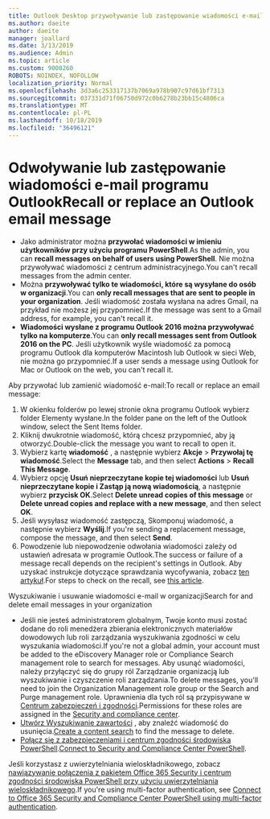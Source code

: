 ```yaml
---
title: Outlook Desktop przywoływanie lub zastępowanie wiadomości e-mail
ms.author: daeite
author: daeite
manager: joallard
ms.date: 3/13/2019
ms.audience: Admin
ms.topic: article
ms.custom: 9000260
ROBOTS: NOINDEX, NOFOLLOW
localization_priority: Normal
ms.openlocfilehash: 3d3a6c253317137b7069a978b907c97d61bf7313
ms.sourcegitcommit: 037331d71f06750d972c0b6278b23bb15c4806ca
ms.translationtype: MT
ms.contentlocale: pl-PL
ms.lasthandoff: 10/18/2019
ms.locfileid: "36496121"
---
```

# <a name="recall-or-replace-an-outlook-email-message"></a><span data-ttu-id="eab0f-102">Odwoływanie lub zastępowanie wiadomości e-mail programu Outlook</span><span class="sxs-lookup"><span data-stu-id="eab0f-102">Recall or replace an Outlook email message</span></span>

- <span data-ttu-id="eab0f-103">Jako administrator można **przywołać wiadomości w imieniu użytkowników przy użyciu programu PowerShell**.</span><span class="sxs-lookup"><span data-stu-id="eab0f-103">As the admin, you can **recall messages on behalf of users using PowerShell**.</span></span> <span data-ttu-id="eab0f-104">Nie można przywoływać wiadomości z centrum administracyjnego.</span><span class="sxs-lookup"><span data-stu-id="eab0f-104">You can't recall messages from the admin center.</span></span>
- <span data-ttu-id="eab0f-105">Można **przywoływać tylko te wiadomości, które są wysyłane do osób w organizacji**.</span><span class="sxs-lookup"><span data-stu-id="eab0f-105">You can **only recall messages that are sent to people in your organization**.</span></span> <span data-ttu-id="eab0f-106">Jeśli wiadomość została wysłana na adres Gmail, na przykład nie możesz jej przypomnieć.</span><span class="sxs-lookup"><span data-stu-id="eab0f-106">If the message was sent to a Gmail address, for example, you can't recall it.</span></span>
- <span data-ttu-id="eab0f-107">**Wiadomości wysłane z programu Outlook 2016 można przywoływać tylko na komputerze**.</span><span class="sxs-lookup"><span data-stu-id="eab0f-107">You can **only recall messages sent from Outlook 2016 on the PC**.</span></span> <span data-ttu-id="eab0f-108">Jeśli użytkownik wyśle wiadomość za pomocą programu Outlook dla komputerów Macintosh lub Outlook w sieci Web, nie można go przypomnieć.</span><span class="sxs-lookup"><span data-stu-id="eab0f-108">If a user sends a message using Outlook for Mac or Outlook on the web, you can't recall it.</span></span>

<span data-ttu-id="eab0f-109">Aby przywołać lub zamienić wiadomość e-mail:</span><span class="sxs-lookup"><span data-stu-id="eab0f-109">To recall or replace an email message:</span></span>

1. <span data-ttu-id="eab0f-110">W okienku folderów po lewej stronie okna programu Outlook wybierz folder Elementy wysłane.</span><span class="sxs-lookup"><span data-stu-id="eab0f-110">In the folder pane on the left of the Outlook window, select the Sent Items folder.</span></span>
1. <span data-ttu-id="eab0f-111">Kliknij dwukrotnie wiadomość, którą chcesz przypomnieć, aby ją otworzyć.</span><span class="sxs-lookup"><span data-stu-id="eab0f-111">Double-click the message you want to recall to open it.</span></span>
1. <span data-ttu-id="eab0f-112">Wybierz kartę **wiadomość** , a następnie wybierz **Akcje** > **Przywołaj tę wiadomość**.</span><span class="sxs-lookup"><span data-stu-id="eab0f-112">Select the **Message** tab, and then select **Actions** > **Recall This Message**.</span></span>
1. <span data-ttu-id="eab0f-113">Wybierz opcję **Usuń nieprzeczytane kopie tej wiadomości** lub **Usuń nieprzeczytane kopie i Zastąp ją nową wiadomością**, a następnie wybierz **przycisk OK**.</span><span class="sxs-lookup"><span data-stu-id="eab0f-113">Select **Delete unread copies of this message** or **Delete unread copies and replace with a new message**, and then select **OK**.</span></span>
1. <span data-ttu-id="eab0f-114">Jeśli wysyłasz wiadomość zastępczą, Skomponuj wiadomość, a następnie wybierz **Wyślij**.</span><span class="sxs-lookup"><span data-stu-id="eab0f-114">If you're sending a replacement message, compose the message, and then select **Send**.</span></span>
1. <span data-ttu-id="eab0f-115">Powodzenie lub niepowodzenie odwołania wiadomości zależy od ustawień adresata w programie Outlook.</span><span class="sxs-lookup"><span data-stu-id="eab0f-115">The success or failure of a message recall depends on the recipient's settings in Outlook.</span></span> <span data-ttu-id="eab0f-116">Aby uzyskać instrukcje dotyczące sprawdzania wycofywania, zobacz [ten artykuł](https://support.office.com/article/35027f88-d655-4554-b4f8-6c0729a723a0).</span><span class="sxs-lookup"><span data-stu-id="eab0f-116">For steps to check on the recall, see [this article](https://support.office.com/article/35027f88-d655-4554-b4f8-6c0729a723a0).</span></span>

<span data-ttu-id="eab0f-117">Wyszukiwanie i usuwanie wiadomości e-mail w organizacji</span><span class="sxs-lookup"><span data-stu-id="eab0f-117">Search for and delete email messages in your organization</span></span>

- <span data-ttu-id="eab0f-118">Jeśli nie jesteś administratorem globalnym, Twoje konto musi zostać dodane do roli menedżera zbierania elektronicznych materiałów dowodowych lub roli zarządzania wyszukiwania zgodności w celu wyszukania wiadomości.</span><span class="sxs-lookup"><span data-stu-id="eab0f-118">If you're not a global admin, your account must be added to the eDiscovery Manager role or Compliance Search management role to search for messages.</span></span> <span data-ttu-id="eab0f-119">Aby usunąć wiadomości, należy przyłączyć się do grupy ról Zarządzanie organizacją lub wyszukiwanie i czyszczenie roli zarządzania.</span><span class="sxs-lookup"><span data-stu-id="eab0f-119">To delete messages, you'll need to join the Organization Management role group or the Search and Purge management role.</span></span> <span data-ttu-id="eab0f-120">Uprawnienia dla tych ról są przypisywane w [Centrum zabezpieczeń i zgodności](https://go.microsoft.com/fwlink/?linkid=2083731).</span><span class="sxs-lookup"><span data-stu-id="eab0f-120">Permissions for these roles are assigned in the [Security and compliance center](https://go.microsoft.com/fwlink/?linkid=2083731).</span></span>
- <span data-ttu-id="eab0f-121">[Utwórz Wyszukiwanie zawartości](https://docs.microsoft.com/office365/securitycompliance/content-search) , aby znaleźć wiadomość do usunięcia.</span><span class="sxs-lookup"><span data-stu-id="eab0f-121">[Create a content search](https://docs.microsoft.com/office365/securitycompliance/content-search) to find the message to delete.</span></span>
- <span data-ttu-id="eab0f-122">[Połącz się z zabezpieczeniami i centrum zgodności środowiska PowerShell](https://docs.microsoft.com/powershell/exchange/office-365-scc/connect-to-scc-powershell/connect-to-scc-powershell?view=exchange-ps).</span><span class="sxs-lookup"><span data-stu-id="eab0f-122">[Connect to Security and Compliance Center PowerShell](https://docs.microsoft.com/powershell/exchange/office-365-scc/connect-to-scc-powershell/connect-to-scc-powershell?view=exchange-ps).</span></span>

<span data-ttu-id="eab0f-123">Jeśli korzystasz z uwierzytelniania wieloskładnikowego, zobacz [nawiązywanie połączenia z pakietem Office 365 Security i centrum zgodności środowiska PowerShell przy użyciu uwierzytelniania wieloskładnikowego](https://docs.microsoft.com/powershell/exchange/office-365-scc/connect-to-scc-powershell/mfa-connect-to-scc-powershell?view=exchange-ps).</span><span class="sxs-lookup"><span data-stu-id="eab0f-123">If you're using multi-factor authentication, see [Connect to Office 365 Security and Compliance Center PowerShell using multi-factor authentication](https://docs.microsoft.com/powershell/exchange/office-365-scc/connect-to-scc-powershell/mfa-connect-to-scc-powershell?view=exchange-ps).</span></span>